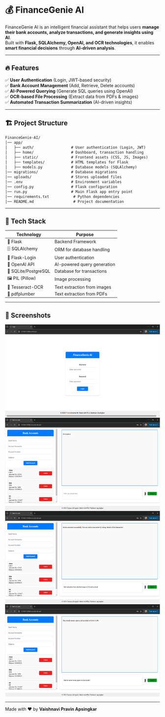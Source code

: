 # 💰 FinanceGenie AI 

FinanceGenie AI is an intelligent financial assistant that helps users **manage their bank accounts, analyze transactions, and generate insights using AI**.  
Built with **Flask, SQLAlchemy, OpenAI, and OCR technologies**, it enables **smart financial decisions** through **AI-driven analysis**.

---

## 🔥 Features  

✅ **User Authentication** (Login, JWT-based security)  
✅ **Bank Account Management** (Add, Retrieve, Delete accounts)  
✅ **AI-Powered Querying** (Generate SQL queries using OpenAI)  
✅ **OCR-based File Processing** (Extract data from PDFs & images)  
✅ **Automated Transaction Summarization** (AI-driven insights)  

---

## 🏗️ Project Structure  
```
FinanceGenie-AI/
│── app/
│   ├── auth/                 # User authentication (Login, JWT)
│   ├── home/                 # Dashboard, transaction handling
│   ├── static/               # Frontend assets (CSS, JS, Images)
│   ├── templates/            # HTML templates for Flask
│   ├── models.py             # Database models (SQLAlchemy)
│── migrations/               # Database migrations
│── uploads/                  # Stores uploaded files
│── .env                      # Environment variables
│── config.py                 # Flask configuration
│── run.py                    # Main Flask app entry point
│── requirements.txt           # Python dependencies
│── README.md                  # Project documentation
```

---

## 🚀 Tech Stack  

| Technology  | Purpose |
|------------|---------|
| 🐍 Flask | Backend Framework |
| 🗄️ SQLAlchemy | ORM for database handling |
| 🔐 Flask-Login | User authentication |
| 🤖 OpenAI API | AI-powered query generation |
| 🏦 SQLite/PostgreSQL | Database for transactions |
| 🖼️ PIL (Pillow) | Image processing |
| 📝 Tesseract-OCR | Text extraction from images |
| 📄 pdfplumber | Text extraction from PDFs |

---

## 📸 Screenshots

<img src="https://github.com/VaishnaviApsingkar/FinanceGenie_AI/blob/bfe313c02a1b5f1bf5271c40ea6401b4279578aa/images/img1.png" alt="FinanceGenie Dashboard" width="600" height="300">

<img src="https://github.com/VaishnaviApsingkar/FinanceGenie_AI/blob/bfe313c02a1b5f1bf5271c40ea6401b4279578aa/images/img2.png" alt="FinanceGenie Dashboard" width="600" height="300">

<img src="https://github.com/VaishnaviApsingkar/FinanceGenie_AI/blob/966179ec06653c7bd43797ea926f76f2bd240723/images/img3.png" alt="FinanceGenie Dashboard" width="600" height="300">

<img src="https://github.com/VaishnaviApsingkar/FinanceGenie_AI/blob/966179ec06653c7bd43797ea926f76f2bd240723/images/img4.png" alt="FinanceGenie Dashboard" width="600" height="300">

---

Made with ❤️ by **Vaishnavi Pravin Apsingkar**



